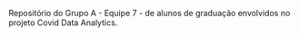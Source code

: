 Repositório do Grupo A - Equipe 7 - de alunos de graduação envolvidos no projeto Covid Data Analytics.
